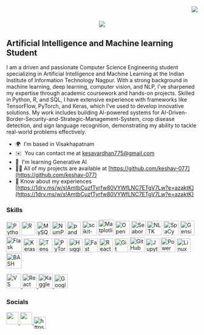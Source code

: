 <img align="right" src="https://visitor-badge.laobi.icu/badge?page_id=salesp07.salesp07" />

<h1 align="center">
    <img src="https://readme-typing-svg.herokuapp.com/?font=Righteous&size=35&center=true&vCenter=true&width=500&height=70&duration=4000&lines=Hi+There!+👋;+I'm+keshav!;" />
</h1>



Artificial Intelligence and Machine learning Student
----------------------------------------------------

I am a driven and passionate Computer Science Engineering student specializing in Artificial Intelligence and Machine Learning at the Indian Institute of Information Technology Nagpur. With a strong background in machine learning, deep learning, computer vision, and NLP, I’ve sharpened my expertise through academic coursework and hands-on projects. Skilled in Python, R, and SQL, I have extensive experience with frameworks like TensorFlow, PyTorch, and Keras, which I’ve used to develop innovative solutions. My work includes building AI-powered systems for AI-Driven-Border-Security-and-Strategic-Management-System, crop disease detection, and sign language recognition, demonstrating my ability to tackle real-world problems effectively.

* 🌍  I'm based in Visakhapatnam
* ✉️  You can contact me at [kesavardhan775@gmail.com](mailto:kesavardhan775@gmail.com)
* 🧠  I'm learning Generative AI
* 👨‍💻 All of my projects are available at [https://github.com/keshav-077](https://github.com/keshav-077)
* 📄 Know about my experiences [https://1drv.ms/w/s!AmtbCuzfTyrfw80VYWfLNC7ETgV7Lw?e=azaktK](https://1drv.ms/w/s!AmtbCuzfTyrfw80VYWfLNC7ETgV7Lw?e=azaktK)

### Skills

<p align="left">
  <a href="https://www.python.org/" target="_blank" rel="noreferrer"><img src="https://raw.githubusercontent.com/danielcranney/readme-generator/main/public/icons/skills/python-colored.svg" width="36" height="36" alt="Python" /></a>
  <a href="https://www.r-project.org/" target="_blank" rel="noreferrer"><img src="https://img.icons8.com/?size=100&id=ddMdoLrkgZkC&format=png&color=000000"  width="36" height="36" alt="R" /></a>
  <a href="https://www.mysql.com/" target="_blank" rel="noreferrer"><img src="https://raw.githubusercontent.com/danielcranney/readme-generator/main/public/icons/skills/mysql-colored.svg" width="36" height="36" alt="MySQL" /></a>
  <a href="https://numpy.org/" target="_blank" rel="noreferrer"><img src="https://img.icons8.com/?size=100&id=aR9CXyMagKIS&format=png&color=000000" width="36" height="36" alt="NumPy" /></a>
  <a href="https://pandas.pydata.org/" target="_blank" rel="noreferrer"><img src="https://img.icons8.com/?size=100&id=xSkewUSqtErH&format=png&color=000000" width="36" height="36" alt="pandas" /></a>
  <a href="https://scikit-learn.org/" target="_blank" rel="noreferrer"><img src="https://cdn.jsdelivr.net/gh/devicons/devicon@latest/icons/scikitlearn/scikitlearn-original.svg" width="38" height="38" alt="scikit-learn" /></a>
  <a href="https://matplotlib.org/" target="_blank" rel="noreferrer"><img src="https://cdn.jsdelivr.net/gh/devicons/devicon@latest/icons/matplotlib/matplotlib-original-wordmark.svg" width="41" height="41" alt="Matplotlib" /></a>
  <a href="https://opencv.org/" target="_blank" rel="noreferrer"><img src="https://cdn.jsdelivr.net/gh/devicons/devicon@latest/icons/opencv/opencv-original.svg" width="38" height="38" alt="OpenCV" /></a>
  <a href="https://seaborn.pydata.org/" target="_blank" rel="noreferrer"><img src="https://cdn.worldvectorlogo.com/logos/seaborn-1.svg" width="38" height="38" alt="Seaborn" /></a>
  <a href="https://nltk.org/" target="_blank" rel="noreferrer"><img src="https://aitoolexplainer.com/wp-content/uploads/2023/03/NLTK.png.png" width="40" height="38" alt="NLTK" /></a>
  <a href="https://spacy.io/" target="_blank" rel="noreferrer"><img src="https://upload.wikimedia.org/wikipedia/commons/thumb/8/88/SpaCy_logo.svg/2560px-SpaCy_logo.svg.png" width="40" height="38" alt="SpaCy" /></a>
  <a href="https://gensim.models" target="_blank" rel="noreferrer"><img src="https://numfocus.org/wp-content/uploads/2018/01/gensim-circle.png" width="38" height="38" alt="Gensim" /></a>
  <a href="https://flask.palletsprojects.com/en/2.0.x/" target="_blank" rel="noreferrer"><img src="https://img.icons8.com/?size=100&id=ewGOClUtmFX4&format=png&color=000000" width="41" height="41" alt="Flask" /></a>
  <a href="https://keras.io/" target="_blank" rel="noreferrer"><img src="https://cdn.jsdelivr.net/gh/devicons/devicon@latest/icons/keras/keras-original.svg" width="36" height="36" alt="Keras" /></a>
  <a href="https://www.tensorflow.org/" target="_blank" rel="noreferrer"><img src="https://raw.githubusercontent.com/danielcranney/readme-generator/main/public/icons/skills/tensorflow-colored.svg" width="36" height="36" alt="TensorFlow" /></a>
  <a href="https://pytorch.org/" target="_blank" rel="noreferrer"><img src="https://raw.githubusercontent.com/danielcranney/readme-generator/main/public/icons/skills/pytorch-colored.svg" width="36" height="36" alt="PyTorch" /></a>
  <a href="https://huggingface.co/" target="_blank" rel="noreferrer"><img src="https://img.icons8.com/?size=100&id=sop9ROXku5bb&format=png&color=000000" width="36" height="36" alt="Hugging Face" /></a>
  <a href="https://fastapi.tiangolo.com/" target="_blank" rel="noreferrer"><img src="https://raw.githubusercontent.com/danielcranney/readme-generator/main/public/icons/skills/fastapi-colored.svg" width="36" height="36" alt="Fast API" /></a>
  <a href="https://reactjs.org/" target="_blank" rel="noreferrer"><img src="https://raw.githubusercontent.com/danielcranney/readme-generator/main/public/icons/skills/react-colored.svg" width="36" height="36" alt="React JS" /></a>
  <a href="https://git-scm.com/" target="_blank" rel="noreferrer"><img src="https://raw.githubusercontent.com/danielcranney/readme-generator/main/public/icons/skills/git-colored.svg" width="36" height="36" alt="Git" /></a>
  <a href="https://github.com/" target="_blank" rel="noreferrer"><img src="https://img.icons8.com/?size=100&id=52539&format=png&color=000000" width="39" height="39" alt="GitHub" /></a>
  <a href="https://jupyter.org/" target="_blank" rel="noreferrer"><img src="https://cdn.jsdelivr.net/gh/devicons/devicon@latest/icons/jupyter/jupyter-original-wordmark.svg" width="36" height="36" alt="Jupyter" /></a>
  <a href="https://powerbi.microsoft.com/" target="_blank" rel="noreferrer"><img src="https://img.icons8.com/?size=100&id=Ny0t2MYrJ70p&format=png&color=000000" width="38" height="38" alt="Power BI" /></a>
  <a href="https://www.linux.org/" target="_blank" rel="noreferrer"><img src="https://raw.githubusercontent.com/danielcranney/readme-generator/main/public/icons/skills/linux-colored.svg" width="36" height="36" alt="Linux" /></a>
  <a href="https://www.gnu.org/software/bash/" target="_blank" rel="noreferrer"><img src="https://img.icons8.com/?size=100&id=50ZQHdJTmPqw&format=png&color=000000" width="40" height="40" alt="BASH" /></a>
</p>
<!-- VS Code -->
<a href="https://code.visualstudio.com/" target="_blank" rel="noreferrer">
  <img src="https://cdn.jsdelivr.net/gh/devicons/devicon@latest/icons/vscode/vscode-original.svg" width="38" height="38" alt="VS Code" />
</a>

<!-- React JS -->
<a href="https://react.dev/" target="_blank" rel="noreferrer">
  <img src="https://cdn.jsdelivr.net/gh/devicons/devicon@latest/icons/react/react-original.svg" width="38" height="38" alt="React" />
</a>

<!-- Kaggle -->
<a href="https://www.kaggle.com/" target="_blank" rel="noreferrer">
  <img src="https://cdn.jsdelivr.net/gh/devicons/devicon@latest/icons/kaggle/kaggle-original.svg" width="38" height="38" alt="Kaggle" />
</a>

<!-- Google Dialogflow -->
<a href="https://dialogflow.cloud.google.com/" target="_blank" rel="noreferrer">
  <img src="https://raw.githubusercontent.com/danielcranney/readme-generator/main/public/icons/skills/dialogflow-colored.svg" width="36" height="36" alt="Google Dialogflow" />
</a>



### Socials

<p align="left"> <a href="https://www.github.com/keshav-077" target="_blank" rel="noreferrer"> <picture> <source media="(prefers-color-scheme: dark)" srcset="https://raw.githubusercontent.com/danielcranney/readme-generator/main/public/icons/socials/github-dark.svg" /> <source media="(prefers-color-scheme: light)" srcset="https://raw.githubusercontent.com/danielcranney/readme-generator/main/public/icons/socials/github.svg" /> <img src="https://raw.githubusercontent.com/danielcranney/readme-generator/main/public/icons/socials/github.svg" width="32" height="32" /> </picture> </a> <a href="https://www.linkedin.com/in/keshavardhan-m-9b8a22314/" target="_blank" rel="noreferrer"> <picture> <source media="(prefers-color-scheme: dark)" srcset="https://raw.githubusercontent.com/danielcranney/readme-generator/main/public/icons/socials/linkedin-dark.svg" /> <source media="(prefers-color-scheme: light)" srcset="https://raw.githubusercontent.com/danielcranney/readme-generator/main/public/icons/socials/linkedin.svg" /> <img src="https://raw.githubusercontent.com/danielcranney/readme-generator/main/public/icons/socials/linkedin.svg" width="32" height="32" /> </picture> </a><a href="https://kaggle.com/https://www.kaggle.com/?utm_source=homescreen" target="blank"><img align="center" src="https://raw.githubusercontent.com/rahuldkjain/github-profile-readme-generator/master/src/images/icons/Social/kaggle.svg" alt="https://www.kaggle.com/?utm_source=homescreen" height="32" width="32" /></a></p>
